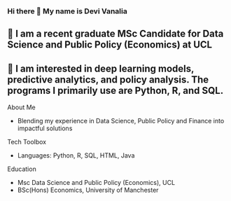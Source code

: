### Hi there 👋 My name is Devi Vanalia
## 💼 I am a recent graduate MSc Candidate for Data Science and Public Policy (Economics) at UCL
## 💞️ I am interested in deep learning models, predictive analytics, and policy analysis. The programs I primarily use are Python, R, and SQL.

About Me
- Blending my experience in Data Science, Public Policy and Finance into impactful solutions

Tech Toolbox
- Languages: Python, R, SQL, HTML, Java

Education
- Msc Data Science and Public Policy (Economics), UCL
- BSc(Hons) Economics, University of Manchester
<!--
**devangini02/devangini02** is a ✨ _special_ ✨ repository because its `README.md` (this file) appears on your GitHub profile.

Here are some ideas to get you started:

- 🔭 I’m currently working on ...
- 🌱 I’m currently learning ...
- 👯 I’m looking to collaborate on ...
- 🤔 I’m looking for help with ...
- 💬 Ask me about ...
- 📫 How to reach me: ...
- 😄 Pronouns: ...
- ⚡ Fun fact: ...
-->
